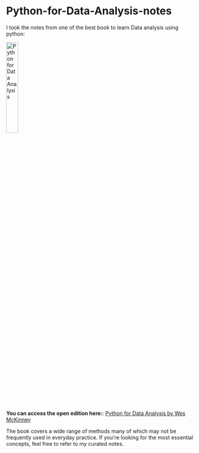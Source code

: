 # Python-for-Data-Analysis-notes
I took the notes from one of the best book to learn Data analysis using python:

<img src="https://wesmckinney.com/book/images/cover.png" alt="Python for Data Analysis" width="25%">

**You can access the open edition here:**: [Python for Data Analysis by Wes McKinney](https://wesmckinney.com/book/)

The book covers a wide range of methods many of which may not be frequently used in everyday practice. If you're looking for the most essential concepts, feel free to refer to my curated notes.
